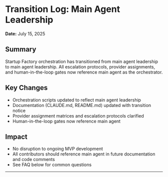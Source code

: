 # Transition Log: Main Agent Leadership

**Date:** July 15, 2025

## Summary
Startup Factory orchestration has transitioned from main agent leadership to main agent leadership. All escalation protocols, provider assignments, and human-in-the-loop gates now reference main agent as the orchestrator.

## Key Changes
- Orchestration scripts updated to reflect main agent leadership
- Documentation (CLAUDE.md, README.md) updated with transition notice
- Provider assignment matrices and escalation protocols clarified
- Human-in-the-loop gates now reference main agent

## Impact
- No disruption to ongoing MVP development
- All contributors should reference main agent in future documentation and code comments
- See FAQ below for common questions

---
